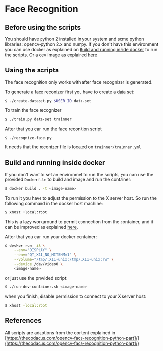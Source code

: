 # Face Recognition

## Before using the scripts

You should have python 2 installed in your system and some python libraries: opencv-python 2.x and numpy.
If you don't have this environment you can use docker as explained on [Build and running inside docker](#build-and-running-inside-docker) to run the scripts. Or a dev image as explained [here](https://github.com/oshirohugo/opencv-python-dev-dockerfile)

## Using the scripts

The face recognition only works with after face recognizer is generated.

To generate a face reconizer first you have to create a data set:

```bash
$ ./create-dataset.py $USER_ID data-set
```

To train the face recognizer

```bash
$ ./train.py data-set trainner
```

After that you can run the face reconition script

```bash
$ ./recognize-face.py
```

It needs that the reconizer file is located on `trainner/trainner.yml`

## Build and running inside docker
If you don't want to set an environmet to run the scripts, you can use the provided `Dockerfile` to build and image and run the container:

```bash
$ docker build . -t <image-name>
```

To run it you have to adjust the permission to the X server host. So run the following command in the docker host machine:

```bash
$ xhost +local:root
```

This is a lazy workaround to permit connection from the container, and it can be improved as explained [here](http://wiki.ros.org/docker/Tutorials/GUI).

After that you can run your docker container:

```bash
$ docker run -it \
    --env="DISPLAY" \
    --env="QT_X11_NO_MITSHM=1" \
    --volume="/tmp/.X11-unix:/tmp/.X11-unix:rw" \
    --device /dev/video0 \
    <image-name>
```

or just use the provided script:

```bash
$ ./run-dev-container.sh <image-name>
```

when you finish, disable permission to connect to your X server host:

```bash
$ xhost -local:root
```
## References
All scripts are adaptions from the content explained in [https://thecodacus.com/opencv-face-recognition-python-part1/](https://thecodacus.com/opencv-face-recognition-python-part1/)
